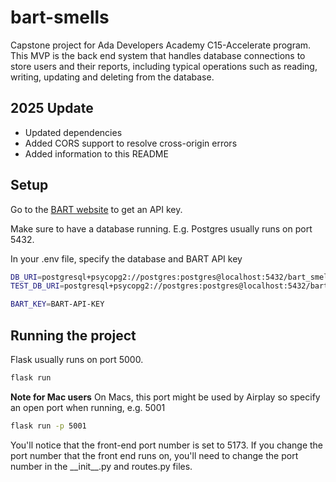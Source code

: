 # bart-smells

Capstone project for Ada Developers Academy C15-Accelerate program. This MVP is the back end system that handles database connections to store users and their reports, including typical operations such as reading, writing, updating and deleting from the database.

## 2025 Update

- Updated dependencies
- Added CORS support to resolve cross-origin errors
- Added information to this README

## Setup

Go to the [BART website](https://www.bart.gov/schedules/developers/api) to get an API key.

Make sure to have a database running. E.g. Postgres usually runs on port 5432.

In your .env file, specify the database and BART API key

```sh
DB_URI=postgresql+psycopg2://postgres:postgres@localhost:5432/bart_smells
TEST_DB_URI=postgresql+psycopg2://postgres:postgres@localhost:5432/bart_smells_test

BART_KEY=BART-API-KEY
```

## Running the project

Flask usually runs on port 5000.

```sh
flask run
```

**Note for Mac users**
On Macs, this port might be used by Airplay so specify an open port when running, e.g. 5001

```sh
flask run -p 5001
```

You'll notice that the front-end port number is set to 5173. If you change the port number that the front end runs on, you'll need to change the port number in the \_\_init__.py and routes.py files.
